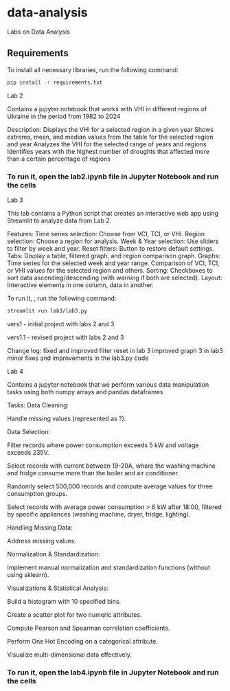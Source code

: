 # data-analysis
Labs on Data Analysis

## Requirements
To install all necessary libraries, run the following command:

```bash
pip install -r requirements.txt
```

Lab 2 

Contains a jupyter notebook that works with VHI in different regions of Ukraine in the period from 1982 to 2024

Description:
Displays the VHI for a selected region in a given year
Shows extrema, mean, and median values from the table for the selected region and year
Analyzes the VHI for the selected range of years and regions
Identifies years with the highest number of droughts that affected more than a certain percentage of regions

### To run it, open the lab2.ipynb file in Jupyter Notebook and run the cells

Lab 3

This lab contains a Python script that creates an interactive web app using Streamlit to analyze data from Lab 2.

Features:
Time series selection: Choose from VCI, TCI, or VHI.
Region selection: Choose a region for analysis.
Week & Year selection: Use sliders to filter by week and year.
Reset filters: Button to restore default settings.
Tabs: Display a table, filtered graph, and region comparison graph.
Graphs:
    Time series for the selected week and year range.
    Comparison of VCI, TCI, or VHI values for the selected region and others.
Sorting: Checkboxes to sort data ascending/descending (with warning if both are selected).
Layout: Interactive elements in one column, data in another.

To run it, , run the following command:

```bash
streamlit run lab3/lab3.py
```

vers1 - initial project with labs 2 and 3

vers1.1 - revised project with labs 2 and 3

Change log:
fixed and improved filter reset in lab 3
improved graph 3 in lab3
minor fixes and improvements in the lab3.py code

Lab 4

Contains a jupyter notebook that we perform various data manipulation tasks using both numpy arrays and pandas dataframes

Tasks:
Data Cleaning:

Handle missing values (represented as ?).

Data Selection:

Filter records where power consumption exceeds 5 kW and voltage exceeds 235V.

Select records with current between 19-20A, where the washing machine and fridge consume more than the boiler and air conditioner.

Randomly select 500,000 records and compute average values for three consumption groups.

Select records with average power consumption > 6 kW after 18:00, filtered by specific appliances (washing machine, dryer, fridge, lighting).

Handling Missing Data:

Address missing values.

Normalization & Standardization:

Implement manual normalization and standardization functions (without using sklearn).

Visualizations & Statistical Analysis:

Build a histogram with 10 specified bins.

Create a scatter plot for two numeric attributes.

Compute Pearson and Spearman correlation coefficients.

Perform One Hot Encoding on a categorical attribute.

Visualize multi-dimensional data effectively.

### To run it, open the lab4.ipynb file in Jupyter Notebook and run the cells